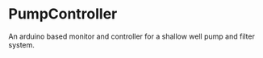 # PumpController
An arduino based monitor and controller for a shallow well pump and filter system.
